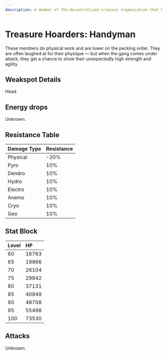 ```yaml
---
description: A member of the decentralized criminal organization that has footprints all over the continent and even deep within unknown domains.
---
```


# Treasure Hoarders: Handyman

These members do physical work and are lower on the pecking order. They are often laughed at for their physique — but when the gang comes under attack, they get a chance to show their unexpectedly high strength and agility.

## Weakspot Details

Head.

## Energy drops

Unknown.

## Resistance Table

| Damage Type | Resistance |
| :--- | :--- |
| Physical | -20% |
| Pyro | 10% |
| Dendro | 10% |
| Hydro | 10% |
| Electro | 10% |
| Anemo | 10% |
| Cryo | 10% |
| Geo | 10% |

## Stat Block

| Level | HP |
| :--- | :--- |
| 60 | 16763 |
| 65 | 19966 |
| 70 | 26104 |
| 75 | 29842 |
| 80 | 37131 |
| 85 | 40849 |
| 90 | 48708 |
| 95 | 55498 |
| 100 | 73530 |

## Attacks

Unknown.
